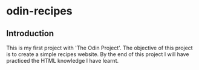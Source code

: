 # odin-recipes

## Introduction
This is my first project with 'The Odin Project'.
The objective of this project is to create a simple recipes website. By the end of this project I will have practiced the HTML knowledge I have learnt.